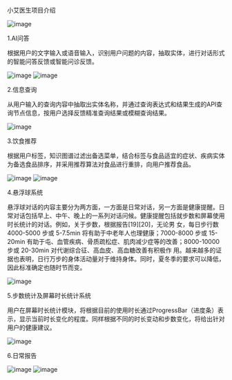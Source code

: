 小艾医生项目介绍

![image](https://github.com/KokoloNaga/Paper/assets/88781172/ca765f00-04e9-4c35-aae2-e09e9f6c0e21)


1.AI问答

根据用户的文字输入或语音输入，识别用户问题的内容，抽取实体，进行对话形式的智能问答反馈或智能问诊反馈。

![image](https://github.com/KokoloNaga/XiaoAi/assets/88781172/e1b227b0-e8dd-44aa-ad08-1633501c78e4)
![image](https://github.com/KokoloNaga/XiaoAi/assets/88781172/ac9a9ef9-46d1-4986-8a4c-9a2070eaa81f)


2.信息查询

从用户输入的查询内容中抽取出实体名称，并通过查询表达式和结果生成的API查询节点信息，按用户选择反馈精准查询结果或模糊查询结果。

![image](https://github.com/KokoloNaga/XiaoAi/assets/88781172/e8fa6669-6bd8-4e2f-a771-bf2d29f6a6cc)

3.饮食推荐

根据用户标签，知识图谱过滤出备选菜单，结合标签与食品适宜的症状、疾病实体为备选食品排序，并采用推荐算法对食品进行重排，向用户推荐食品。

![image](https://github.com/KokoloNaga/Paper/assets/88781172/5fcbc0fc-a278-4734-be39-e45987bf20d7)
![image](https://github.com/KokoloNaga/XiaoAi/assets/88781172/88a86b03-db6a-4084-9050-9df475c33686)

4.悬浮球系统

悬浮球对话的内容主要分为两方面，一方面是日常对话，另一方面是健康提醒。日常对话包括早上、中午、晚上的一系列对话问候。健康提醒包括就步数和屏幕使用时长统计的对话。例如，关于步数，根据报告[19][20]，无论男
女，每日步行数 4000-5000 步或 5-7.5min 将有助于中老年人也理健康；7000-8000 步或 15-20min 有助于屯、血管疾病、骨质疏松症、肌肉减少症等的改善；8000-10000 步或 20-30min 对代谢综合征、高血皮、高血糖改善有积极作
用。越来越多的证据也表明，日行万步的身体活动量对于维持身体。同时，夏冬季的要求可以降低，因此标准确定也随时节而变。


![image](https://github.com/KokoloNaga/Paper/assets/88781172/2b0e612b-4c2d-4b62-93bc-f3afc42e674c)

5.步数统计及屏幕时长统计系统

用户在屏幕时长统计模块，将根据目前的使用时长通过ProgressBar（进度条）表示，显示当前时长变化的程度。同样根据不同的时长变动和步数变化，将给出针对用户的健康建议。

![image](https://github.com/KokoloNaga/Paper/assets/88781172/28a96ec7-32dc-4c4d-8a09-7d9b4469324d)


6.日常报告

![image](https://github.com/KokoloNaga/Paper/assets/88781172/875374e3-e0ee-4a12-9bd0-3a30dbd6f4f0)
![image](https://github.com/KokoloNaga/Paper/assets/88781172/45e98a5c-7dc3-451a-aba2-8d75f349821f)



